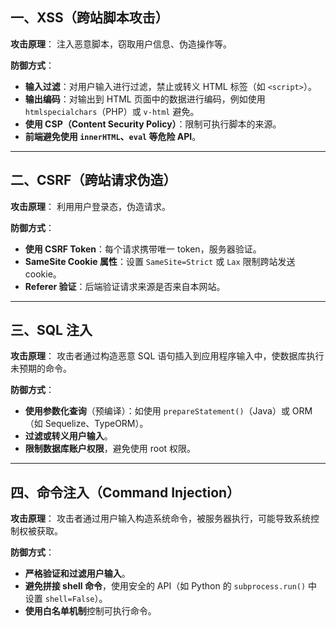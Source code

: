 ## 一、XSS（跨站脚本攻击）

**攻击原理**：
注入恶意脚本，窃取用户信息、伪造操作等。

**防御方式**：

- **输入过滤**：对用户输入进行过滤，禁止或转义 HTML 标签（如 `<script>`）。
- **输出编码**：对输出到 HTML 页面中的数据进行编码，例如使用 `htmlspecialchars`（PHP）或 `v-html` 避免。
- **使用 CSP（Content Security Policy）**：限制可执行脚本的来源。
- **前端避免使用 `innerHTML`、`eval` 等危险 API**。

------

## 二、CSRF（跨站请求伪造）

**攻击原理**：
利用用户登录态，伪造请求。

**防御方式**：

- **使用 CSRF Token**：每个请求携带唯一 token，服务器验证。
- **SameSite Cookie 属性**：设置 `SameSite=Strict` 或 `Lax` 限制跨站发送 cookie。
- **Referer 验证**：后端验证请求来源是否来自本网站。

------

## 三、SQL 注入

**攻击原理**：
 攻击者通过构造恶意 SQL 语句插入到应用程序输入中，使数据库执行未预期的命令。

**防御方式**：

- **使用参数化查询**（预编译）：如使用 `prepareStatement()`（Java）或 ORM（如 Sequelize、TypeORM）。
- **过滤或转义用户输入**。
- **限制数据库账户权限**，避免使用 root 权限。

------

## 四、命令注入（Command Injection）

**攻击原理**：
 攻击者通过用户输入构造系统命令，被服务器执行，可能导致系统控制权被获取。

**防御方式**：

- **严格验证和过滤用户输入**。
- **避免拼接 shell 命令**，使用安全的 API（如 Python 的 `subprocess.run()` 中设置 `shell=False`）。
- **使用白名单机制**控制可执行命令。